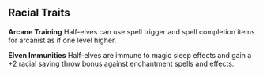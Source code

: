 ## **Racial Traits**

**Arcane Training** Half-elves can use spell trigger and spell completion items for arcanist as if one level higher.

**Elven Immunities** Half-elves are immune to magic sleep effects and gain a +2 racial saving throw bonus against enchantment spells and effects.
